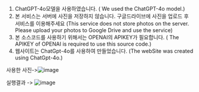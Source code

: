 
1. ChatGPT-4o모델을 사용하였습니다.
   ( We used the ChatGPT-4o model.)
2. 본 서비스는 서버에 사진을 저장하지 않습니다. 구글드라이브에 사진을 업로드 후 서비스를 이용해주세요
   (This service does not store photos on the server. Please upload your photos to Google Drive and use the service)
3. 본 소스코드를 사용하기 위해서는 OPENAI의 APIKEY가 필요합니다.
   ( The APIKEY of OPENAI is required to use this source code.)
4. 웹사이트는 ChatGpt-4o를 사용하여 만들었습니다.
   (The webSite was created using ChatGpt-4o.)

사용한 사진->![image](https://github.com/KimDong-Han/help_edit_Photo_Ai/assets/71119800/e5c0ebd9-c1d9-4276-b0fb-f9c95cde7334)


실행결과 ->
![image](https://github.com/KimDong-Han/help_edit_Photo_Ai/assets/71119800/dfa683b8-7a60-4b56-9ac9-8e341bd1b276)
